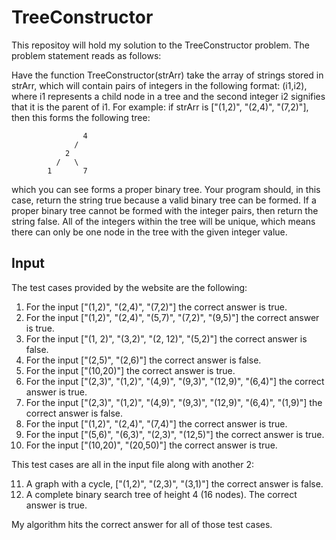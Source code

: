 # TreeConstructor

This repositoy will hold my solution to the TreeConstructor problem. The problem statement reads as follows:

Have the function TreeConstructor(strArr) take the array of strings stored in strArr, which will contain pairs of integers in the following format: (i1,i2), where i1 represents a child node in a tree and the second integer i2 signifies that it is the parent of i1. For example: if strArr is ["(1,2)", "(2,4)", "(7,2)"], then this forms the following tree:

                    4
                  /
                2
              /   \
            1       7

which you can see forms a proper binary tree. Your program should, in this case, return the string true because a valid binary tree can be formed. If a proper binary tree cannot be formed with the integer pairs, then return the string false. All of the integers within the tree will be unique, which means there can only be one node in the tree with the given integer value.

## Input

The test cases provided by the website are the following:

1. For the input ["(1,2)", "(2,4)", "(7,2)"] the correct answer is true.
2. For the input ["(1,2)", "(2,4)", "(5,7)", "(7,2)", "(9,5)"] the correct answer is true.
3. For the input ["(1, 2)", "(3,2)", "(2, 12)", "(5,2)"] the correct answer is false.
4. For the input ["(2,5)", "(2,6)"] the correct answer is false.
5. For the input ["(10,20)"] the correct answer is true.
6. For the input ["(2,3)", "(1,2)", "(4,9)", "(9,3)", "(12,9)", "(6,4)"] the correct answer is true.
7. For the input ["(2,3)", "(1,2)", "(4,9)", "(9,3)", "(12,9)", "(6,4)", "(1,9)"] the correct answer is false.
8. For the input ["(1,2)", "(2,4)", "(7,4)"] the correct answer is true.
9. For the input ["(5,6)", "(6,3)", "(2,3)", "(12,5)"] the correct answer is true.
10. For the input ["(10,20)", "(20,50)"] the correct answer is true.

This test cases are all in the input file along with another 2:

11. A graph with a cycle, ["(1,2)", "(2,3)", "(3,1)"] the correct answer is false.
12. A complete binary search tree of height 4 (16 nodes). The correct answer is true.

My algorithm hits the correct answer for all of those test cases.

